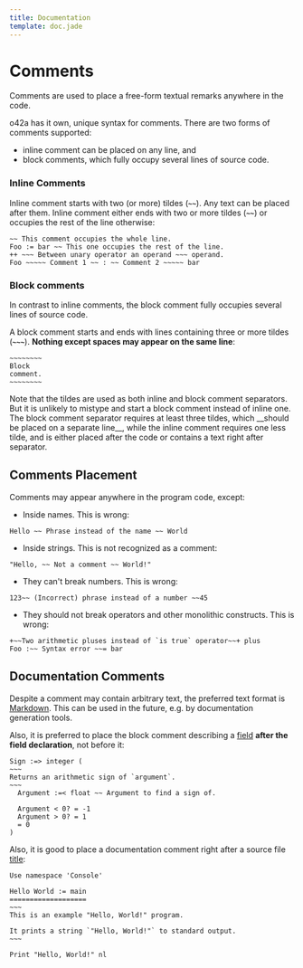 ```yaml
---
title: Documentation
template: doc.jade
---
```


Comments
========
<!--
Copyright (C) 2010-2013 Ruslan Lopatin.
Permission is granted to copy, distribute and/or modify this document
under the terms of the GNU Free Documentation License, Version 1.3
or any later version published by the Free Software Foundation;
with no Invariant Sections, no Front-Cover Texts, and no Back-Cover Texts.
A copy of the license is included in the section entitled "GNU
Free Documentation License".
-->

Comments are used to place a free-form textual remarks anywhere in the code.

o42a has it own, unique syntax for comments. There are two forms of comments
supported:

* inline comment can be placed on any line, and
* block comments, which fully occupy several lines of source code.


### Inline Comments ###

Inline comment starts with two (or more) tildes (**`~~`**). Any text can be
placed after them. Inline comment either ends with two or more tildes (**`~~`**)
or occupies the rest of the line otherwise:
```o42a
~~ This comment occupies the whole line.
Foo := bar ~~ This one occupies the rest of the line.
++ ~~~ Between unary operator an operand ~~~ operand.
Foo ~~~~~ Comment 1 ~~ : ~~ Comment 2 ~~~~~ bar
```


### Block comments ###

In contrast to inline comments, the block comment fully occupies several lines
of source code.

A block comment starts and ends with lines containing three or more tildes
(**`~~~`**). __Nothing except spaces may appear on the same line__:
```o42a
~~~~~~~~
Block
comment.
~~~~~~~~
```

<div class="tip">
Note that the tildes are used as both inline and block comment separators. But
it is unlikely to mistype and start a block comment instead of inline one. The
block comment separator requires at least three tildes, which __should be placed
on a separate line__, while the inline comment requires one less tilde, and is
either placed after the code or contains a text right after separator.
</div>


Comments Placement
------------------

Comments may appear anywhere in the program code, except:

* Inside names. This is wrong:
```o42a
Hello ~~ Phrase instead of the name ~~ World
```
* Inside strings. This is not recognized as a comment:
```o42a
"Hello, ~~ Not a comment ~~ World!"
```
* They can't break numbers. This is wrong:
```o42a
123~~ (Incorrect) phrase instead of a number ~~45
```
* They should not break operators and other monolithic constructs.
  This is wrong:
```o42a
+~~Two arithmetic pluses instead of `is true` operator~~+ plus
Foo :~~ Syntax error ~~= bar
```

Documentation Comments
----------------------

Despite a comment may contain arbitrary text, the preferred text format is
[Markdown](http://daringfireball.net/projects/markdown/syntax/). This can be
used in the future, e.g. by documentation generation tools.

Also, it is preferred to place the block comment describing a
[field](/docs/objects/fields.html) **after the field declaration**, not before
it:
```o42a
Sign :=> integer (
~~~
Returns an arithmetic sign of `argument`.
~~~
  Argument :=< float ~~ Argument to find a sign of.
  
  Argument < 0? = -1
  Argument > 0? = 1
  = 0
)
```

Also, it is good to place a documentation comment right after a source file
[title](/docs/sources/file.html#title):
```o42a
Use namespace 'Console'

Hello World := main
===================
~~~
This is an example "Hello, World!" program.

It prints a string `"Hello, World!"` to standard output.
~~~

Print "Hello, World!" nl
```
